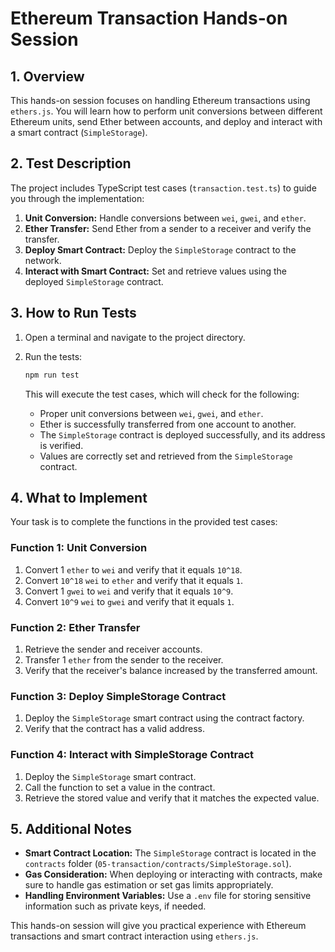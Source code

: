 # Ethereum Transaction Hands-on Session

## 1. Overview

This hands-on session focuses on handling Ethereum transactions using `ethers.js`. You will learn how to perform unit conversions between different Ethereum units, send Ether between accounts, and deploy and interact with a smart contract (`SimpleStorage`).

## 2. Test Description

The project includes TypeScript test cases (`transaction.test.ts`) to guide you through the implementation:

1. **Unit Conversion:** Handle conversions between `wei`, `gwei`, and `ether`.
2. **Ether Transfer:** Send Ether from a sender to a receiver and verify the transfer.
3. **Deploy Smart Contract:** Deploy the `SimpleStorage` contract to the network.
4. **Interact with Smart Contract:** Set and retrieve values using the deployed `SimpleStorage` contract.

## 3. How to Run Tests

1. Open a terminal and navigate to the project directory.

2. Run the tests:
   ```bash
   npm run test
   ```
   This will execute the test cases, which will check for the following:
   - Proper unit conversions between `wei`, `gwei`, and `ether`.
   - Ether is successfully transferred from one account to another.
   - The `SimpleStorage` contract is deployed successfully, and its address is verified.
   - Values are correctly set and retrieved from the `SimpleStorage` contract.

## 4. What to Implement

Your task is to complete the functions in the provided test cases:

### Function 1: Unit Conversion

1. Convert 1 `ether` to `wei` and verify that it equals `10^18`.
2. Convert `10^18` `wei` to `ether` and verify that it equals `1`.
3. Convert 1 `gwei` to `wei` and verify that it equals `10^9`.
4. Convert `10^9` `wei` to `gwei` and verify that it equals `1`.

### Function 2: Ether Transfer

1. Retrieve the sender and receiver accounts.
2. Transfer 1 `ether` from the sender to the receiver.
3. Verify that the receiver's balance increased by the transferred amount.

### Function 3: Deploy SimpleStorage Contract

1. Deploy the `SimpleStorage` smart contract using the contract factory.
2. Verify that the contract has a valid address.

### Function 4: Interact with SimpleStorage Contract

1. Deploy the `SimpleStorage` smart contract.
2. Call the function to set a value in the contract.
3. Retrieve the stored value and verify that it matches the expected value.

## 5. Additional Notes

- **Smart Contract Location:** The `SimpleStorage` contract is located in the `contracts` folder (`05-transaction/contracts/SimpleStorage.sol`).
- **Gas Consideration:** When deploying or interacting with contracts, make sure to handle gas estimation or set gas limits appropriately.
- **Handling Environment Variables:** Use a `.env` file for storing sensitive information such as private keys, if needed.

This hands-on session will give you practical experience with Ethereum transactions and smart contract interaction using `ethers.js`.

